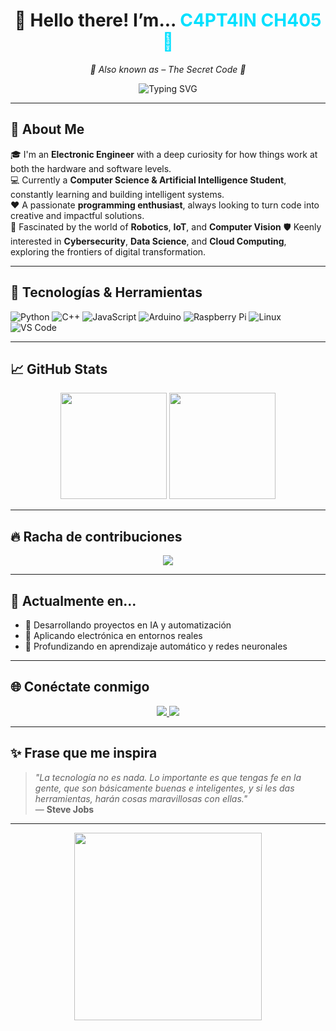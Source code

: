 <h1 align="center">👋 Hello there! I’m... <span style="color:#00E0FF">C4PT4IN CH405 🤯</span></h1>

<p align="center">
  <em>👾 Also known as – The Secret Code 👾</em>
</p>

<p align="center">
  <img src="https://readme-typing-svg.herokuapp.com?font=Fira+Code&weight=500&size=22&pause=1000&color=00E0FF&center=true&vCenter=true&width=600&lines=Electronic+Engineer+%F0%9F%94%8C;AI+and+Computer+Science+Explorer+%F0%9F%A7%AB;IoT%2C+Robotics+%26+Automation+Fan+%F0%9F%9A%80;Cybersecurity+%7C+Cloud+%7C+Data+Science+Curious+%F0%9F%94%91" alt="Typing SVG" />
</p>


---

## 🧠 About Me

🎓 I'm an **Electronic Engineer** with a deep curiosity for how things work at both the hardware and software levels.  
💻 Currently a **Computer Science & Artificial Intelligence Student**, constantly learning and building intelligent systems.  
❤️ A passionate **programming enthusiast**, always looking to turn code into creative and impactful solutions.  
🤖 Fascinated by the world of **Robotics**, **IoT**, and **Computer Vision** 
🛡️ Keenly interested in **Cybersecurity**, **Data Science**, and **Cloud Computing**, exploring the frontiers of digital transformation.


---

## 🚀 Tecnologías & Herramientas

![Python](https://img.shields.io/badge/-Python-3776AB?style=flat-square&logo=python&logoColor=white)
![C++](https://img.shields.io/badge/-C++-00599C?style=flat-square&logo=c%2B%2B&logoColor=white)
![JavaScript](https://img.shields.io/badge/-JavaScript-F7DF1E?style=flat-square&logo=javascript&logoColor=black)
![Arduino](https://img.shields.io/badge/-Arduino-00979D?style=flat-square&logo=arduino&logoColor=white)
![Raspberry Pi](https://img.shields.io/badge/-RaspberryPi-C51A4A?style=flat-square&logo=raspberry-pi)
![Linux](https://img.shields.io/badge/-Linux-FCC624?style=flat-square&logo=linux&logoColor=black)
![VS Code](https://img.shields.io/badge/-VS%20Code-007ACC?style=flat-square&logo=visual-studio-code&logoColor=white)

---

## 📈 GitHub Stats

<div align="center">
  <img height="170px" src="https://github-readme-stats.vercel.app/api?username=joshlopez1030&show_icons=true&theme=tokyonight&hide_title=true" />
  <img height="170px" src="https://github-readme-stats.vercel.app/api/top-langs/?username=joshlopez1030&layout=compact&theme=tokyonight" />
</div>

---

## 🔥 Racha de contribuciones

<p align="center">
  <img src="https://github-readme-streak-stats.herokuapp.com/?user=joshlopez1030&theme=highcontrast" />
</p>

---

## 🎯 Actualmente en...

- 🤖 Desarrollando proyectos en IA y automatización
- 📡 Aplicando electrónica en entornos reales
- 🧠 Profundizando en aprendizaje automático y redes neuronales

---

## 🌐 Conéctate conmigo

<p align="center">
  <a href="https://www.linkedin.com/in/joshlopez1030/" target="_blank">
    <img src="https://img.shields.io/badge/LinkedIn-Josh%20L%C3%B3pez-blue?style=for-the-badge&logo=linkedin&logoColor=white">
  </a>
  <a href="mailto:joshlopez1030@gmail.com" target="_blank">
    <img src="https://img.shields.io/badge/Gmail-joshlopez1030@gmail.com-red?style=for-the-badge&logo=gmail&logoColor=white">
  </a>
</p>

---

## ✨ Frase que me inspira

> *"La tecnología no es nada. Lo importante es que tengas fe en la gente, que son básicamente buenas e inteligentes, y si les das herramientas, harán cosas maravillosas con ellas."*  
> — **Steve Jobs**

---

<p align="center">
  <img src="https://media.giphy.com/media/L1R1tvI9svkIWwpVYr/giphy.gif" width="300px">
</p>
